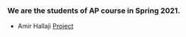 ### We are the students of AP course in Spring 2021.

- Amir Hallaji [Project](https://github.com/amirhallaji/Computational-Intelligence)